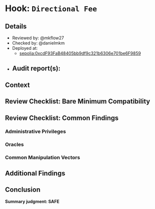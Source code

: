 # Hook: `Directional Fee`

## Details
- Reviewed by: @mkflow27
- Checked by: @danielmkm
- Deployed at:
    - [sepolia:0xcdF93FaB48405bb9df9c321b6306e701be6F9859](https://sepolia.etherscan.io/address/0xcdF93FaB48405bb9df9c321b6306e701be6F9859)
- Audit report(s):
    - 

## Context

## Review Checklist: Bare Minimum Compatibility

## Review Checklist: Common Findings

### Administrative Privileges

### Oracles

### Common Manipulation Vectors

## Additional Findings

## Conclusion
**Summary judgment: SAFE**